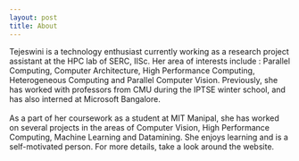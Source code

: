 ```yaml
---
layout: post
title: About
---
```


Tejeswini is a technology enthusiast currently working as a research project assistant at the HPC lab of SERC, IISc. Her area of interests include : Parallel Computing, Computer Architecture, High Performance Computing, Heterogeneous Computing and Parallel Computer Vision. Previously, she has worked with professors from CMU during the IPTSE winter school, and has also interned at Microsoft Bangalore. </br>
</br> As a part of her coursework as a student at MIT Manipal, she has worked on several projects in the areas of Computer Vision, High Performance Computing, Machine Learning and Datamining. She enjoys learning and is a self-motivated person. For more details, take a look around the website. 


